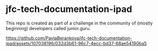 # jfc-tech-documentation-ipad
This repo is created as part of a challenge in the community of (mostly beginning) developers called junior.guru.

https://github.com/PavlaBerankova/jfc-tech-documentation-ipad/assets/107038196/032d3b61-96c7-4ecc-bd37-68ae54190ba5

